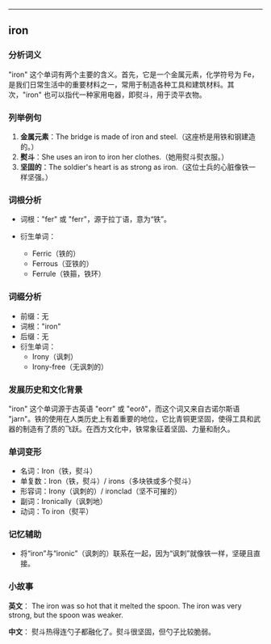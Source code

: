 
---------------
## iron
### 分析词义
"iron" 这个单词有两个主要的含义。首先，它是一个金属元素，化学符号为 Fe，是我们日常生活中的重要材料之一，常用于制造各种工具和建筑材料。其次，"iron" 也可以指代一种家用电器，即熨斗，用于烫平衣物。

### 列举例句
1. **金属元素**：The bridge is made of iron and steel.（这座桥是用铁和钢建造的。）
2. **熨斗**：She uses an iron to iron her clothes.（她用熨斗熨衣服。）
3. **坚固的**：The soldier's heart is as strong as iron.（这位士兵的心脏像铁一样坚强。）

### 词根分析
- 词根："fer" 或 "ferr"，源于拉丁语，意为“铁”。

- 衍生单词：
  - Ferric（铁的）
  - Ferrous（亚铁的）
  - Ferrule（铁箍，铁环）

### 词缀分析
- 前缀：无
- 词根："iron"
- 后缀：无
- 衍生单词：
  - Irony（讽刺）
  - Irony-free（无讽刺的）

### 发展历史和文化背景
"iron" 这个单词源于古英语 "eorr" 或 "eorð"，而这个词又来自古诺尔斯语 "jarn"。铁的使用在人类历史上有着重要的地位，它比青铜更坚固，使得工具和武器的制造有了质的飞跃。在西方文化中，铁常象征着坚固、力量和耐久。

### 单词变形
- 名词：Iron（铁，熨斗）
- 单复数：Iron（铁，熨斗）/ irons（多块铁或多个熨斗）
- 形容词：Irony（讽刺的）/ ironclad（坚不可摧的）
- 副词：Ironically（讽刺地）
- 动词：To iron（熨平）

### 记忆辅助
- 将“iron”与“ironic”（讽刺的）联系在一起，因为“讽刺”就像铁一样，坚硬且直接。

### 小故事
**英文**：
The iron was so hot that it melted the spoon. The iron was very strong, but the spoon was weaker.

**中文**：
熨斗热得连勺子都融化了。熨斗很坚固，但勺子比较脆弱。

